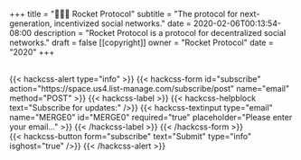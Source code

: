 +++
title = "🚀🚀🚀 Rocket Protocol"
subtitle = "The protocol for next-generation, incentivized social networks."
date = 2020-02-06T00:13:54-08:00
description = "Rocket Protocol is a protocol for decentralized social networks."
draft = false
[[copyright]]
  owner = "Rocket Protocol"
  date = "2020"
+++

<br />
{{< hackcss-alert type="info" >}}
  {{< hackcss-form id="subscribe" action="https://space.us4.list-manage.com/subscribe/post" name="email" method="POST" >}}
    <input type="hidden" name="u" value="1fb123e8f8927617e2f71cfd2">
    <input type="hidden" name="id" value="9c3629eaee">
    {{< hackcss-label >}}
      {{< hackcss-helpblock text="Subscribe for updates:" />}}
      {{< hackcss-textinput type="email" name="MERGE0" id="MERGE0" required="true" placeholder="Please enter your email..." >}}
    {{< /hackcss-label >}}
  {{< /hackcss-form >}}
  <br />
  {{< hackcss-button form="subscribe" text="Submit" type="info" isghost="true" />}}
{{< /hackcss-alert >}}
